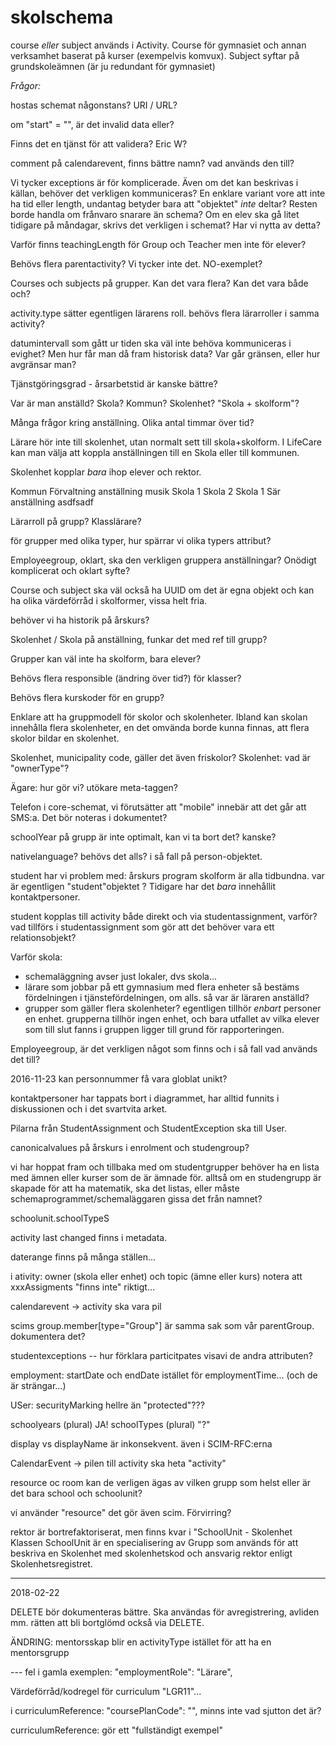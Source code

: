 # skolschema

course *eller* subject används i Activity. Course för gymnasiet och annan verksamhet baserat på kurser (exempelvis komvux). Subject syftar på grundskoleämnen (är ju redundant för gymnasiet)

*Frågor:*

hostas schemat någonstans? URI / URL?

om "start" = "", är det invalid data eller?

Finns det en tjänst för att validera? Eric W?

comment på calendarevent, finns bättre namn? vad används den till?

Vi tycker exceptions är för komplicerade. Även om det kan beskrivas i källan, behöver det verkligen kommuniceras? En enklare variant vore att inte ha tid eller length, undantag betyder bara att "objektet" *inte* deltar? Resten borde handla om frånvaro snarare än schema? Om en elev ska gå litet tidigare på måndagar, skrivs det verkligen i schemat? Har vi nytta av detta?

Varför finns teachingLength för Group och Teacher men inte för elever?

Behövs flera parentactivity? Vi tycker inte det. NO-exemplet?

Courses och subjects på grupper. Kan det vara flera? Kan det vara både och?

activity.type sätter egentligen lärarens roll. behövs flera lärarroller i samma activity?

datumintervall som gått ur tiden ska väl inte behöva kommuniceras i evighet? Men hur får man då fram historisk data? Var går gränsen, eller hur avgränsar man?

Tjänstgöringsgrad - årsarbetstid är kanske bättre?

Var är man anställd? Skola? Kommun? Skolenhet? "Skola + skolform"?

Många frågor kring anställning. Olika antal timmar över tid?

Lärare hör inte till skolenhet, utan normalt sett till skola+skolform. I LifeCare kan man välja att koppla anställningen till en Skola eller till kommunen.

Skolenhet kopplar *bara* ihop elever och rektor.

Kommun
 Förvaltning
        anställning musik
  Skola 1
  Skola 2
     Skola 1 Sär
        anställning asdfsadf

Lärarroll på grupp? Klasslärare? 


för grupper med olika typer, hur spärrar vi  olika typers attribut?

Employeegroup, oklart, ska den verkligen gruppera anställningar? Onödigt komplicerat och oklart syfte?

Course och subject ska väl också ha UUID om det är egna objekt och kan ha olika värdeförråd i skolformer, vissa helt fria.

behöver vi ha historik på årskurs?

Skolenhet / Skola på anställning, funkar det med ref till grupp?

Grupper kan väl inte ha skolform, bara elever?

Behövs flera responsible (ändring över tid?) för klasser?

Behövs flera kurskoder för en grupp?

Enklare att ha gruppmodell för skolor och skolenheter. Ibland kan skolan innehålla flera skolenheter, en det omvända borde kunna finnas, att flera skolor bildar en skolenhet.

Skolenhet, municipality code, gäller det även friskolor?
Skolenhet: vad är "ownerType"?


Ägare: hur gör vi? utökare meta-taggen?

Telefon i core-schemat, vi förutsätter att "mobile" innebär att det går att SMS:a. Det bör noteras i dokumentet?

schoolYear på grupp är inte optimalt, kan vi ta bort det? kanske?

nativelanguage? behövs det alls? i så fall på person-objektet.

student har vi problem med: årskurs program skolform är alla tidbundna. var är egentligen "student"objektet ? Tidigare har det *bara* innehållit kontaktpersoner.

student kopplas till activity både direkt och via studentassignment, varför? vad tillförs i studentassignment som gör att det behöver vara ett relationsobjekt?


Varför skola: 
- schemaläggning avser just lokaler, dvs skola...
- lärare som jobbar på ett gymnasium med flera enheter så bestäms fördelningen i tjänstefördelningen, om alls. så var är läraren anställd?
- grupper som gäller flera skolenheter? egentligen tillhör *enbart* personer en enhet. grupperna tillhör ingen enhet, och bara utfallet av vilka elever som till slut fanns i gruppen ligger till grund för rapporteringen.


Employeegroup, är det verkligen något som finns och i så fall vad används det till?

2016-11-23
kan personnummer få vara globlat unikt?

kontaktpersoner har tappats bort i diagrammet, har alltid funnits i diskussionen och i det svartvita arket.

Pilarna från StudentAssignment och StudentException ska till User.

canonicalvalues på årskurs i enrolment och studengroup?

vi har hoppat fram och tillbaka med om studentgrupper behöver ha en lista med ämnen eller kurser som de är ämnade för. alltså om en studengrupp är skapade för att ha matematik, ska det listas, eller måste schemaprogrammet/schemaläggaren gissa det från namnet?



schoolunit.schoolTypeS


activity last changed finns i metadata.


daterange finns på många ställen...


i ativity: owner (skola eller enhet) och topic (ämne eller kurs)
notera att xxxAssigments "finns inte" riktigt...


calendarevent -> activity ska vara pil


scims group.member[type="Group"] är samma sak som vår parentGroup. dokumentera det?



studentexceptions -- hur förklara particitpates visavi de andra attributen?


employment: startDate och endDate istället för employmentTime... (och de är strängar...)

USer: securityMarking hellre än "protected"???

schoolyears (plural)  JA!
schoolTypes (plural)  "?"


display vs displayName  är inkonsekvent. även i SCIM-RFC:erna

CalendarEvent -> pilen till activity ska heta "activity"

resource oc room kan de verligen ägas av vilken grupp som helst eller är det bara school och schoolunit?

vi använder "resource" det gör även scim. Förvirring?



rektor är bortrefaktoriserat, men finns kvar i "SchoolUnit - Skolenhet
Klassen SchoolUnit är en specialisering av Grupp som används för att beskriva en Skolenhet med skolenhetskod och ansvarig rektor enligt Skolenhetsregistret. 



---
2018-02-22

DELETE bör dokumenteras bättre. Ska användas för avregistrering, avliden mm. rätten att bli bortglömd också via DELETE.

ÄNDRING: mentorsskap blir en activityType istället för att ha en mentorsgrupp

--- fel i gamla exemplen:   "employmentRole": "Lärare",

Värdeförråd/kodregel för curriculum "LGR11"...


i curriculumReference:  "coursePlanCode": "", minns inte vad sjutton det är?

curriculumReference: gör ett "fullständigt exempel"


